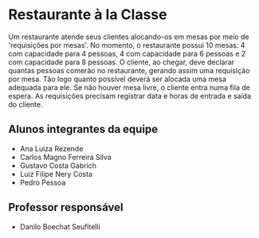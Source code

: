 # Restaurante à la Classe

Um restaurante atende seus clientes alocando-os em mesas por meio de 'requisições por mesas'. No momento, o restaurante possui 10 mesas: 4 com capacidade para 4 pessoas, 4 com capacidade para 6 pessoas e 2 com capacidade para 8 pessoas. O cliente, ao chegar, deve declarar quantas pessoas comerão no restaurante, gerando assim uma requisição por mesa. Tão logo quanto possível deverá ser alocada uma mesa adequada para ele. Se não houver mesa livre, o cliente entra numa fila de espera. As requisições precisam registrar data e horas de entrada e saída do cliente.

## Alunos integrantes da equipe

* Ana Luiza Rezende
* Carlos Magno Ferreira Silva
* Gustavo Costa Gabrich
* Luiz Filipe Nery Costa
* Pedro Pessoa

## Professor responsável 

* Danilo Boechat Seufitelli

